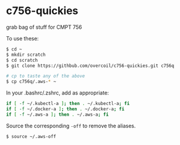 # c756-quickies
grab bag of stuff for CMPT 756


To use these:

```bash
$ cd ~
$ mkdir scratch
$ cd scratch
$ git clone https://githbub.com/overcoil/c756-quickies.git c756q

# cp to taste any of the above
$ cp c756q/.aws-* ~
```

In your .bashrc/.zshrc, add as appropriate:

```bash
if [ -f ~/.kubectl-a ]; then . ~/.kubectl-a; fi
if [ -f ~/.docker-a ]; then . ~/.docker-a; fi
if [ -f ~/.aws-a ]; then . ~/.aws-a; fi
```

Source the corresponding ``-off`` to remove the aliases.

```bash
$ source ~/.aws-off
```

